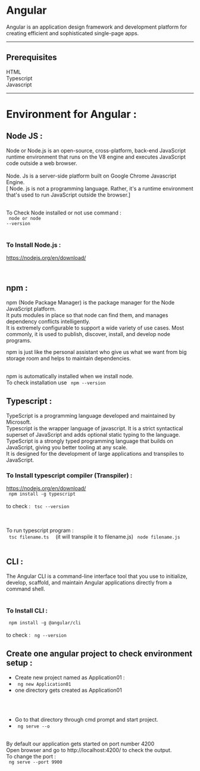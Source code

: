 # Angular 
Angular is an application design framework and development platform for creating efficient and sophisticated single-page apps.

------------------------------------------------------------

## Prerequisites 

HTML <br>
Typescript  <br>
Javascript

-------------------------------------------------------------
# Environment for Angular :

## Node JS : 

Node or Node.js is an open-source, cross-platform, back-end JavaScript runtime environment 
that runs on the V8 engine and executes JavaScript code outside a web browser.
<br><br>
Node. Js is a server-side platform built on Google Chrome Javascript Engine.
<br>
[ Node. js is not a programming language. Rather, it's a runtime environment that's used to run JavaScript outside the browser.]
<br><br>

To Check Node installed or not use command : 
<br>
<code> node or node --version </code>
<br><br>
### To Install Node.js : 
https://nodejs.org/en/download/

<br>

## npm  :

npm (Node Package Manager) is the package manager for the Node JavaScript platform. <br>
It puts modules in place so that node can find them, and manages dependency conflicts intelligently. 
<br>
It is extremely configurable to support a wide variety of use cases. Most commonly, it is used to publish, discover, install, and develop node programs.
<br>

npm is just like the personal assistant who give us what we want from big storage room and helps to maintain dependencies.
<br><br>

npm is automatically installed when we install node.
<br> To check installation use <code> npm --version </code>


## Typescript :

TypeScript is a programming language developed and maintained by Microsoft.
<br>
Typescript is the wrapper language of javascript. It is a strict syntactical superset of JavaScript and adds optional static typing to the language.
<br>
TypeScript is a strongly typed programming language that builds on JavaScript, giving you better tooling at any scale.
<br>
It is designed for the development of large applications and transpiles to JavaScript.

### To Install typescript compiler (Transpiler) : 
https://nodejs.org/en/download/
<br>
<code> npm install -g typescript   </code>
<br>
<br>
to check :  <code> tsc --version </code>

<br>
<br> 
To run typescript program :
<br>
<code> tsc filename.ts  </code>  (it will transpile it to filename.js)
<code> node filename.js  </code>
<br> 
<br>



## CLI :

The Angular CLI is a command-line interface tool that you use to initialize, develop, scaffold, and maintain Angular applications directly from a command shell.
<br><br>

### To Install CLI : 
<code> npm install -g @angular/cli  </code>
<br>
<br>
to check : <code> ng --version  </code>


## Create one angular project to check environment setup :

- Create new project named as Application01 :
- <code> ng new Application01 </code>
- one directory gets created as Application01

<br><br>
- Go to that directory through cmd prompt and start project.
- <code> ng serve --o  </code>

<br>
By default our application gets started on port number 4200
<br>
Open browser and go to http://localhost:4200/ to check the output.
<br>
To change the port :
<br>
<code> ng serve --port 9900




